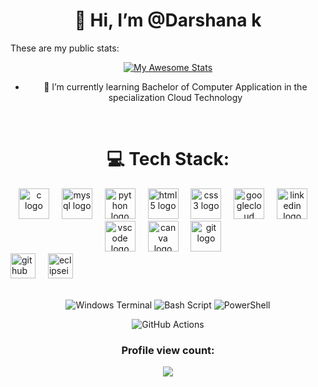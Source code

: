 <h1 align=center>👋 Hi, I’m @Darshana k</h1>

These are my public stats:

[<div align="center">![My Awesome Stats](https://awesome-github-stats.azurewebsites.net/user-stats/Darshana?cardType=github&theme=dark&preferLogin=false&Title=7378D9&Border=7378D9&Text=60CA78)](https://git.io/awesome-stats-card)
<!--
</a>
<div align="center">
 <img src="https://github-readme-stats.vercel.app/api/top-langs/?username=darshana11&langs_count=20&theme=radical" alt="Hoang Son's Languages" />
</div>
-->
<!--
- 👋 Hi, I’m @Darshana11
- 👀 I’m interested in ... -->
- 🌱 I’m currently learning Bachelor of Computer Application in the specialization Cloud Technology <br>
<br>


# 💻 Tech Stack:

<!-- 
![C](https://img.shields.io/badge/c-%2300599C.svg?style=for-the-badge&logo=c&logoColor=white) 
![CSS3](https://img.shields.io/badge/css3-%231572B6.svg?style=for-the-badge&logo=css3&logoColor=white) 
![Go](https://img.shields.io/badge/go-%2300ADD8.svg?style=for-the-badge&logo=go&logoColor=white) 
![HTML5](https://img.shields.io/badge/html5-%23E34F26.svg?style=for-the-badge&logo=html5&logoColor=white) 
![Markdown](https://img.shields.io/badge/markdown-%23000000.svg?style=for-the-badge&logo=markdown&logoColor=white) 
![R](https://img.shields.io/badge/r-%23276DC3.svg?style=for-the-badge&logo=r&logoColor=white) 
![Python](https://img.shields.io/badge/python-3670A0?style=for-the-badge&logo=python&logoColor=ffdd54) 
![Java](https://img.shields.io/badge/java-%23ED8B00.svg?style=for-the-badge&logo=openjdk&logoColor=white) 
![Anaconda](https://img.shields.io/badge/Anaconda-%2344A833.svg?style=for-the-badge&logo=anaconda&logoColor=white) 
![Google Cloud](https://img.shields.io/badge/GoogleCloud-%234285F4.svg?style=for-the-badge&logo=google-cloud&logoColor=white) 
![Azure](https://img.shields.io/badge/azure-%230072C6.svg?style=for-the-badge&logo=microsoftazure&logoColor=white) 
![Docker](https://img.shields.io/badge/docker-%230db7ed.svg?style=for-the-badge&logo=docker&logoColor=white) 
![Canva](https://img.shields.io/badge/Canva-%2300C4CC.svg?style=for-the-badge&logo=Canva&logoColor=white) 
![NumPy](https://img.shields.io/badge/numpy-%23013243.svg?style=for-the-badge&logo=numpy&logoColor=white) 
![GitHub](https://img.shields.io/badge/github-%23121011.svg?style=for-the-badge&logo=github&logoColor=white) 
![Git](https://img.shields.io/badge/git-%23F05033.svg?style=for-the-badge&logo=git&logoColor=white) 
-->

<div align="center">
  <img src="https://skillicons.dev/icons?i=c" height="49" alt="c logo"  />
  <img width="12" />
  <img src="https://cdn.jsdelivr.net/gh/devicons/devicon/icons/mysql/mysql-original.svg" height="49" alt="mysql logo"  />
  <img width="12" />
  <img src="https://cdn.jsdelivr.net/gh/devicons/devicon/icons/python/python-original.svg" height="49" alt="python logo"  />
  <img width="12" />
  <!--<img src="https://skillicons.dev/icons?i=md" height="49" alt="markdown logo"  />
  <img width="12" />
  <img src="https://skillicons.dev/icons?i=go" height="49" alt="go logo"  />
  <img width="12" />
  <!-- <img src="https://cdn.jsdelivr.net/gh/devicons/devicon/icons/github/github-original.svg" height="49" alt="github logo"  />
  <img width="12" /> -->
  <img src="https://skillicons.dev/icons?i=html" height="49" alt="html5 logo"  />
  <img width="12" />
  <img src="https://cdn.jsdelivr.net/gh/devicons/devicon/icons/css3/css3-original.svg" height="49" alt="css3 logo"  />
  <img width="12" />
  <!--<img src="https://skillicons.dev/icons?i=r" height="49" alt="r logo"  />
  <img width="12" />
  <img src="https://skillicons.dev/icons?i=linux" height="49" alt="linux logo"  />
  <img width="12" />
  <img src="https://cdn.jsdelivr.net/gh/devicons/devicon/icons/jupyter/jupyter-original.svg" height="49" alt="jupyter logo"  >
  <img width="12" /> -->
  <img src="https://skillicons.dev/icons?i=gcp" height="49" alt="googlecloud logo"  />
  <img width="12" />
  <!--<img src="https://cdn.jsdelivr.net/gh/devicons/devicon/icons/azure/azure-original.svg" height="49" alt="azure logo"  />
  <img width="12" /> -->
  <a href="https://www.linkedin.com/in/Darshana-k-687775349">
  <img src="https://skillicons.dev/icons?i=linkedin" height="49" alt="linkedin logo" ></a>
  <img width="12" />
  <img src="https://skillicons.dev/icons?i=vscode" height="49" alt="vscode logo"  />
  <img width="12" />
  <!--<img src="https://cdn.jsdelivr.net/gh/devicons/devicon/icons/pycharm/pycharm-original.svg" height="49" alt="pycharm logo"  />
  <img width="12" />
  <img src="https://cdn.jsdelivr.net/gh/devicons/devicon/icons/numpy/numpy-original.svg" height="49" alt="numpy logo"  />
  <img width="12" />
  <img src="https://cdn.jsdelivr.net/gh/devicons/devicon/icons/docker/docker-original.svg" height="49" alt="docker logo"  />
  <img width="12" />
  <img src="https://cdn.jsdelivr.net/gh/devicons/devicon/icons/anaconda/anaconda-original.svg" height="49" alt="anaconda logo"  />
  <img width="12" /> -->
  <img src="https://cdn.jsdelivr.net/gh/devicons/devicon/icons/canva/canva-original.svg" height="49" alt="canva logo"  />
  <img width="12" />
  <!--<img src="https://skillicons.dev/icons?i=stackoverflow" height="49" alt="stackoverflow logo"  />
  <img width="12" /> -->
  <img src="https://cdn.jsdelivr.net/gh/devicons/devicon/icons/git/git-original.svg" height="49" alt="git logo"  />
  <img width="12" />
  <!--<img src="https://cdn.jsdelivr.net/gh/devicons/devicon/icons/putty/putty-original.svg" height="49" alt="putty logo"  /> -->
</div>

<div align="left">
  <img src="https://skillicons.dev/icons?i=github" height="40" alt="github logo"  />
  <img width="12" />
  <!--<img src="https://skillicons.dev/icons?i=vercel" height="40" alt="vercel logo"  />
  <img width="12" />
  <img src="https://cdn.jsdelivr.net/gh/devicons/devicon/icons/gimp/gimp-original.svg" height="40" alt="gimp logo"  />
  <img width="12" />
  <img src="https://skillicons.dev/icons?i=bash" height="40" alt="bash logo"  />
  <img width="12" /> -->
  <img src="https://skillicons.dev/icons?i=eclipse" height="40" alt="eclipseide logo"  />
</div>

<br />

![Windows Terminal](https://img.shields.io/badge/Windows%20Terminal-%234D4D4D.svg?style=for-the-badge&logo=windows-terminal&logoColor=white) 
![Bash Script](https://img.shields.io/badge/bash_script-%23121011.svg?style=for-the-badge&logo=gnu-bash&logoColor=white) 
![PowerShell](https://img.shields.io/badge/PowerShell-%235391FE.svg?style=for-the-badge&logo=powershell&logoColor=white) 
<!--[Adobe Photoshop](https://img.shields.io/badge/adobe%20photoshop-%2331A8FF.svg?style=for-the-badge&logo=adobe%20photoshop&logoColor=white) 
<!--[Gimp](https://img.shields.io/badge/Gimp-657D8B?style=for-the-badge&logo=gimp&logoColor=FFFFFF) 
<!--[Matplotlib](https://img.shields.io/badge/Matplotlib-%23ffffff.svg?style=for-the-badge&logo=Matplotlib&logoColor=black) 
<!--[Pandas](https://img.shields.io/badge/pandas-%23150458.svg?style=for-the-badge&logo=pandas&logoColor=white) 
<!--[Scipy](https://img.shields.io/badge/SciPy-%230C55A5.svg?style=for-the-badge&logo=scipy&logoColor=%white) -->
![GitHub Actions](https://img.shields.io/badge/github%20actions-%232671E5.svg?style=for-the-badge&logo=githubactions&logoColor=white) 
<!--[Notion](https://img.shields.io/badge/Notion-%23000000.svg?style=for-the-badge&logo=notion&logoColor=white) 
<!--[TOR](https://img.shields.io/badge/tor-%237E4798.svg?style=for-the-badge&logo=tor-project&logoColor=white) 
<!--[Prettier](https://img.shields.io/badge/prettier-%23F7B93E.svg?style=for-the-badge&logo=prettier&logoColor=black) 
<!--[nVIDIA](https://img.shields.io/badge/nVIDIA-%2376B900.svg?style=for-the-badge&logo=nVIDIA&logoColor=white) 
<!--[Plex](https://img.shields.io/badge/plex-%23E5A00D.svg?style=for-the-badge&logo=plex&logoColor=white) 
<!--[Wireguard](https://img.shields.io/badge/wireguard-%2388171A.svg?style=for-the-badge&logo=wireguard&logoColor=white)-->

### Profile view count:
<div align="center">
  <img src="https://profile-counter.glitch.me/Darshana K/count.svg?"  />
</div>

###
